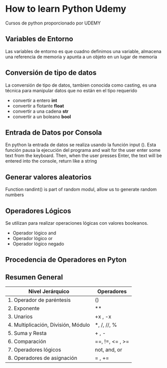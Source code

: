 # How to learn Python Udemy
Cursos de python proporcionado por UDEMY


## Variables de Entorno
 Las variables de entorno es que cuadno definimos una variable, almacena una referencia de memoria  y apunta a un objeto en un lugar de memoria


## Conversión de tipo de datos

La conversión de tipo de datos, tambien conocida como casting, es una técnica para manipular datos que no están en el tipo requerido
- convertir a entero **int**
- convertir a flotante **float**
- convertir a una cadena **str**
- convertir a un boleano **bool**

## Entrada de Datos por Consola

En python la entrada de datos se realiza usando la función input (). Esta función pausa la ejecución del programa and wait for  the user  enter some text from the keyboard. Then, when the user presses Enter, the text will be entered into  the console, return like a string

## Generar valores aleatorios
Function randint() is part of random modul, allow us to generate random numbers

## Operadores Lógicos
Se utilizan para realizar operaciones lógicas con valores booleanos.
- Operador lógico and 
- Operador lógico or
- Operador lógico negado

## Procedencia de Operadores en Pyton
## Resumen General

| Nivel Jerárquico        | Operadores                         |
|--------------------------|-------------------------------------|
| 1. Operador de paréntesis | ()                                |
| 2. Exponente             | **                                |
| 3. Unarios               | +x , -x                           |
| 4. Multiplicación, División, Módulo | *, /, //, %            |
| 5. Suma y Resta          | + , -                             |
| 6. Comparación           | ==, !=, <= , >=                   |
| 7. Operadores lógicos    | not, and, or                      |
| 8. Operadores de asignación | = , +=                         |

